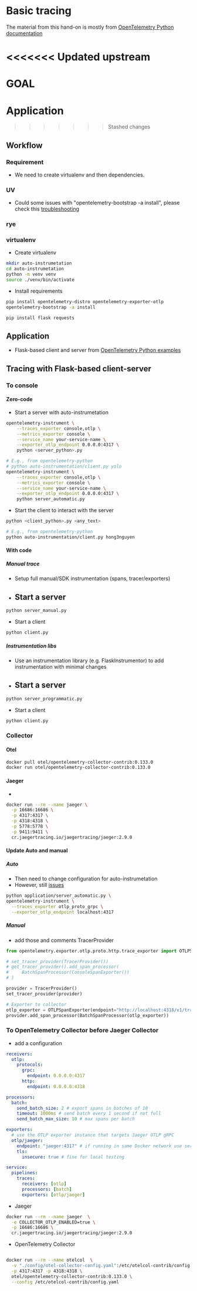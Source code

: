 # Basic tracing
The material from this hand-on is mostly from [OpenTelemetry Python documentation](https://opentelemetry.io/docs/zero-code/python/)

<<<<<<< Updated upstream
=======
# GOAL

# Application

>>>>>>> Stashed changes
## Workflow

### Requirement
- We need to create virtualenv and then dependencies.

### UV
- Could some issues with "opentelemetry-bootstrap -a install", please check this [troubleshooting](https://opentelemetry.io/docs/zero-code/python/troubleshooting/#bootstrap-using-uv)

### rye

### virtualenv

- Create virtualenv 
```bash
mkdir auto-instrumetation
cd auto-instrumetation
python -m venv venv
source ./venv/bin/activate
```

- Install requirements
```bash
pip install opentelemetry-distro opentelemetry-exporter-otlp
opentelemetry-bootstrap -a install

pip install flask requests
```

## Application
- Flask-based client and server from [OpenTelemetry Python examples](https://github.com/open-telemetry/opentelemetry-python)

## Tracing with Flask-based client-server 

### To console

#### Zero-code
- Start a server with auto-instrumetation

```bash
opentelemetry-instrument \
    --traces_exporter console,otlp \
    --metrics_exporter console \
    --service_name your-service-name \
    --exporter_otlp_endpoint 0.0.0.0:4317 \
    python <server_python>.py

# E.g., from opentelemetry-python
# python auto-instrumentation/client.py yolo 
opentelemetry-instrument \
    --traces_exporter console,otlp \
    --metrics_exporter console \
    --service_name your-service-name \
    --exporter_otlp_endpoint 0.0.0.0:4317 \
    python server_automatic.py

```

- Start the client to interact with the server
```bash 
python <client_python>.py <any_text>

# E.g., from opentelemetry-python
python auto-instrumentation/client.py hong3nguyen 
```

#### With code

##### Manual trace
- Setup full manual/SDK instrumentation (spans, tracer/exporters)
- Start a server
  - 
```bash
python server_manual.py
```

- Start a client
```bash
python client.py 
```

##### Instrumentation libs

- Use an instrumentation library (e.g. FlaskInstrumentor) to add instrumentation with minimal changes
- Start a server
  - 
```bash
python server_programmatic.py
```

- Start a client
```bash
python client.py 
```

### Collector 

#### Otel 

```bash
docker pull otel/opentelemetry-collector-contrib:0.133.0
docker run otel/opentelemetry-collector-contrib:0.133.0
```

#### Jaeger
- 
```bash
docker run --rm --name jaeger \
  -p 16686:16686 \
  -p 4317:4317 \
  -p 4318:4318 \
  -p 5778:5778 \
  -p 9411:9411 \
  cr.jaegertracing.io/jaegertracing/jaeger:2.9.0
```

#### Update Auto and manual

##### Auto
- Then need to change configuration for auto-instrumetation
- However, still [issues](https://github.com/open-telemetry/opentelemetry-collector/issues/6363)

```bash
python application/server_automatic.py \
opentelemetry-instrument \
  --traces_exporter otlp_proto_grpc \
  --exporter_otlp_endpoint localhost:4317 

```

##### Manual
- add those and comments TracerProvider 
```python
from opentelemetry.exporter.otlp.proto.http.trace_exporter import OTLPSpanExporter

# set_tracer_provider(TracerProvider())
# get_tracer_provider().add_span_processor(
#     BatchSpanProcessor(ConsoleSpanExporter())
# )

provider = TracerProvider()
set_tracer_provider(provider)

# Exporter to collector
otlp_exporter = OTLPSpanExporter(endpoint="http://localhost:4318/v1/traces")
provider.add_span_processor(BatchSpanProcessor(otlp_exporter))
```


### To OpenTelemetry Collector before Jaeger Collector
- add a configuration 

```yaml
receivers:
  otlp:
    protocols:
      grpc:
        endpoint: 0.0.0.0:4317
      http:
        endpoint: 0.0.0.0:4318

processors:
  batch:
    send_batch_size: 2 # export spans in batches of 10
    timeout: 1000ms # send batch every 1 second if not full
    send_batch_max_size: 10 # max spans per batch

exporters:
  # use the OTLP exporter instance that targets Jaeger OTLP gRPC
  otlp/jaeger:
    endpoint: "jaeger:4317" # if running in same Docker network use service name
    tls:
      insecure: true # fine for local testing

service:
  pipelines:
    traces:
      receivers: [otlp]
      processors: [batch]
      exporters: [otlp/jaeger]
```

- Jaeger
```bash
docker run --rm --name jaeger  \
  -e COLLECTOR_OTLP_ENABLED=true \
  -p 16686:16686 \
  cr.jaegertracing.io/jaegertracing/jaeger:2.9.0

```
- OpenTelemetry Collector
```bash

docker run --rm --name otelcol  \
  -v "./config/otel-collector-config.yaml":/etc/otelcol-contrib/config.yaml \
  -p 4317:4317 -p 4318:4318 \
  otel/opentelemetry-collector-contrib:0.133.0 \
  --config /etc/otelcol-contrib/config.yaml

```

